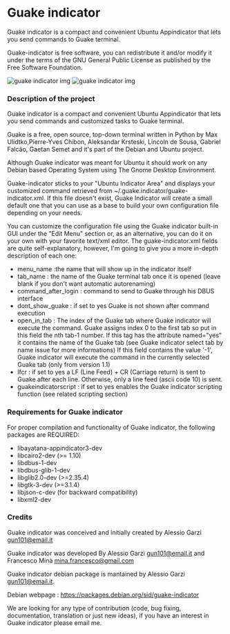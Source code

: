 # Guake indicator
Guake indicator is a compact and convenient Ubuntu Appindicator that lets you send commands to Guake terminal.

Guake-indicator is free software, you can redistribute it and/or modify it under the terms of the GNU General Public License as published by the Free Software Foundation.

![guake indicator img](http://guake-indicator.ozzyboshi.com/images/out.gif)
![guake indicator img](http://guake-indicator.ozzyboshi.com/images/ubuntu18.png)

### Description of the project
Guake indicator is a compact and convenient Ubuntu Appindicator that lets you send commands and customized tasks to Guake terminal.

Guake is a free, open source, top-down terminal written in Python by Max Ulidtko,Pierre-Yves Chibon, Aleksandar Krsteski, Lincoln de Sousa, Gabriel Falcão, Gaetan Semet and it's part of the Debian and Ubuntu project.

Although Guake indicator was meant for Ubuntu it should work on any Debian based Operating System using The Gnome Desktop Environment.

Guake-indicator sticks to your "Ubuntu Indicator Area" and displays your customized command retrieved from ~/.guake.indicator/guake-indicator.xml. If this file doesn't exist, Guake Indicator will create a small default one that you can use as a base to build your own configuration file depending on your needs.

You can customize the configuration file using the Guake indicator built-in GUI under the "Edit Menu" section or, as an alternative, you can do it on your own with your favorite text/xml editor. The guake-indicator.xml fields are quite self-explanatory, however, I'm going to give you a more in-depth description of each one:

- menu_name :the name that will show up in the indicator itself
- tab_name : the name of the Guake terminal tab once it is opened (leave blank if you don't want automatic autorenaming)
- command_after_login : command to send to Guake through his DBUS interface
- dont_show_guake : if set to yes Guake is not shown after command execution
- open_in_tab : The index of the Guake tab where Guake indicator will execute the command. Guake assigns index 0 to the first tab so put in this field the nth tab-1 number. If this tag has the attribute named="yes" it contains the name of the Guake tab (see Guake indicator select tab by name issue for more informations) 
If this field contains the value '-1', Guake indicator will execute the command in the currently selected Guake tab (only from version 1.1)
- lfcr : if set to yes a LF (Line Feed) + CR (Carriage return) is sent to Guake after each line. Otherwise, only a line feed (ascii code 10) is sent.
- guakeindicatorscript : if set to yes enables the Guake indicator scripting function (see related scripting section)

### Requirements for Guake indicator
For proper compilation and functionality of Guake indicator, the following packages are REQUIRED:
- libayatana-appindicator3-dev
- libcairo2-dev (>= 1.10)
- libdbus-1-dev
- libdbus-glib-1-dev
- libglib2.0-dev (>=2.35.4)
- libgtk-3-dev (>=3.1.4)
- libjson-c-dev (for backward compatibility)
- libxml2-dev

### Credits
Guake indicator was conceived and initially created by Alessio Garzi <gun101@email.it>

Guake indicator was developed By Alessio Garzi <gun101@email.it> and Francesco Minà <mina.francesco@gmail.com>

Guake indicator debian package is mantained by Alessio Garzi <gun101@email.it>.

Debian webpage : https://packages.debian.org/sid/guake-indicator

We are looking for any type of contribution (code, bug fixing, documentation, translation or just new ideas), if you have an interest in Guake indicator please email me.
